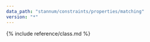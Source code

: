 ```yaml
---
data_path: "stannum/constraints/properties/matching"
version: "*"
---
```


{% include reference/class.md %}
